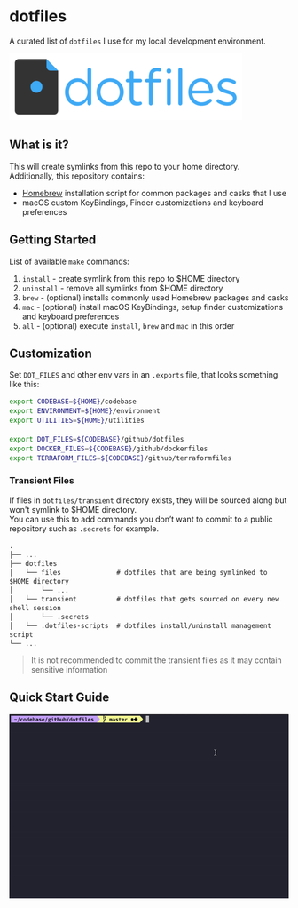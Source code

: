 # dotfiles
A curated list of `dotfiles` I use for my local development environment.

![dotfiles-logo-resized](assets/logos/dotfiles-logo-resized.png)

## What is it?
This will create symlinks from this repo to your home directory.<br/>
Additionally, this repository contains:
- [Homebrew](https://github.com/Homebrew/brew) installation script for common packages and casks that I use
- macOS custom KeyBindings, Finder customizations and keyboard preferences

## Getting Started

List of available `make` commands:

1. `install`   - create symlink from this repo to $HOME directory
2. `uninstall` - remove all symlinks from $HOME directory
3. `brew`      - (optional) installs commonly used Homebrew packages and casks
4. `mac`       - (optional) install macOS KeyBindings, setup finder customizations and keyboard preferences
5. `all`       - (optional) execute `install`, `brew` and `mac` in this order

## Customization

Set `DOT_FILES` and other env vars in an `.exports` file, that looks something like this:
```bash
export CODEBASE=${HOME}/codebase
export ENVIRONMENT=${HOME}/environment
export UTILITIES=${HOME}/utilities

export DOT_FILES=${CODEBASE}/github/dotfiles
export DOCKER_FILES=${CODEBASE}/github/dockerfiles
export TERRAFORM_FILES=${CODEBASE}/github/terraformfiles
```

### Transient Files
If files in `dotfiles/transient` directory exists, they will be sourced along but won't symlink to $HOME directory.<br/>
You can use this to add commands you don’t want to commit to a public repository such as `.secrets` for example.

    .
    ├── ...
    ├── dotfiles               
    │   └── files              # dotfiles that are being symlinked to $HOME directory
    │       └── ...            
    │   └── transient          # dotfiles that gets sourced on every new shell session
    │       └── .secrets       
    │   └── .dotfiles-scripts  # dotfiles install/uninstall management script 
    └── ...
                     
> It is not recommended to commit the transient files as it may contain sensitive information

## Quick Start Guide

![](assets/gifs/dotfiles-make-install-700px.gif)